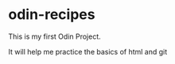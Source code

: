 # odin-recipes

This is my first Odin Project.

It will help me practice the basics of html and git 
